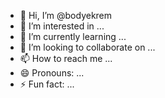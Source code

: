 - 👋 Hi, I’m @bodyekrem
- 👀 I’m interested in ...
- 🌱 I’m currently learning ...
- 💞️ I’m looking to collaborate on ...
- 📫 How to reach me ...
- 😄 Pronouns: ...
- ⚡ Fun fact: ...

<!---
bodyekrem/bodyekrem is a ✨ special ✨ repository because its `README.md` (this file) appears on your GitHub profile.
You can click the Preview link to take a look at your changes.
--->
